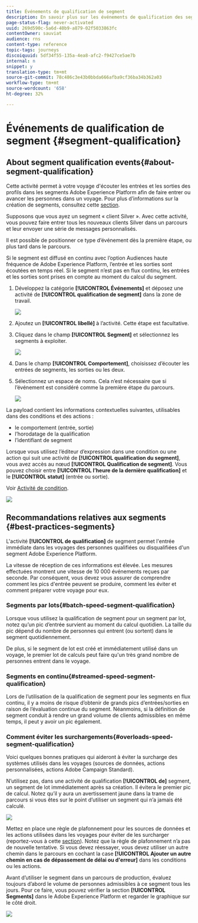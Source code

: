 ```yaml
---
title: Événements de qualification de segment
description: En savoir plus sur les événements de qualification des segments
page-status-flag: never-activated
uuid: 269d590c-5a6d-40b9-a879-02f5033863fc
contentOwner: sauviat
audience: rns
content-type: reference
topic-tags: journeys
discoiquuid: 5df34f55-135a-4ea8-afc2-f9427ce5ae7b
internal: n
snippet: y
translation-type: tm+mt
source-git-commit: 78c486c3e43b0bbda666afba9cf36ba34b362a03
workflow-type: tm+mt
source-wordcount: '658'
ht-degree: 32%

---
```



# Événements de qualification de segment {#segment-qualification}

## About segment qualification events{#about-segment-qualification}

Cette activité permet à votre voyage d&#39;écouter les entrées et les sorties des profils dans les segments Adobe Experience Platform afin de faire entrer ou avancer les personnes dans un voyage. Pour plus d’informations sur la création de segments, consultez cette [section](../segment/about-segments.md).

Supposons que vous ayez un segment « client Silver ». Avec cette activité, vous pouvez faire entrer tous les nouveaux clients Silver dans un parcours et leur envoyer une série de messages personnalisés.

Il est possible de positionner ce type d’événement dès la première étape, ou plus tard dans le parcours.

Si le segment est diffusé en continu avec l’option Audiences haute fréquence de Adobe Experience Platform, l’entrée et les sorties sont écoutées en temps réel. Si le segment n’est pas en flux continu, les entrées et les sorties sont prises en compte au moment du calcul du segment.

1. Développez la catégorie **[!UICONTROL Événements]** et déposez une activité de **[!UICONTROL qualification de segment]** dans la zone de travail.

   ![](../assets/segment5.png)

1. Ajoutez un **[!UICONTROL libellé]** à l’activité. Cette étape est facultative.

1. Cliquez dans le champ **[!UICONTROL Segment]** et sélectionnez les segments à exploiter.

   ![](../assets/segment6.png)

1. Dans le champ **[!UICONTROL Comportement]**, choisissez d’écouter les entrées de segments, les sorties ou les deux.

1. Sélectionnez un espace de noms. Cela n’est nécessaire que si l’événement est considéré comme la première étape du parcours.

   ![](../assets/segment7.png)

La payload contient les informations contextuelles suivantes, utilisables dans des conditions et des actions :

* le comportement (entrée, sortie)
* l’horodatage de la qualification
* l’identifiant de segment

Lorsque vous utilisez l’éditeur d’expression dans une condition ou une action qui suit une activité de **[!UICONTROL qualification du segment]**, vous avez accès au nœud **[!UICONTROL Qualification de segment]**. Vous pouvez choisir entre **[!UICONTROL l’heure de la dernière qualification]** et le **[!UICONTROL statut]** (entrée ou sortie).

Voir [Activité de condition](../building-journeys/condition-activity.md#about_condition).

![](../assets/segment8.png)

## Recommandations relatives aux segments {#best-practices-segments}

L&#39;activité **[!UICONTROL de qualification]** de segment permet l&#39;entrée immédiate dans les voyages des personnes qualifiées ou disqualifiées d&#39;un segment Adobe Experience Platform.

La vitesse de réception de ces informations est élevée. Les mesures effectuées montrent une vitesse de 10 000 événements reçues par seconde. Par conséquent, vous devez vous assurer de comprendre comment les pics d&#39;entrée peuvent se produire, comment les éviter et comment préparer votre voyage pour eux.

### Segments par lots{#batch-speed-segment-qualification}

Lorsque vous utilisez la qualification de segment pour un segment par lot, notez qu’un pic d’entrée survient au moment du calcul quotidien. La taille du pic dépend du nombre de personnes qui entrent (ou sortent) dans le segment quotidiennement.

De plus, si le segment de lot est créé et immédiatement utilisé dans un voyage, le premier lot de calculs peut faire qu&#39;un très grand nombre de personnes entrent dans le voyage.

### Segments en continu{#streamed-speed-segment-qualification}

Lors de l’utilisation de la qualification de segment pour les segments en flux continu, il y a moins de risque d’obtenir de grands pics d’entrées/sorties en raison de l’évaluation continue du segment. Néanmoins, si la définition de segment conduit à rendre un grand volume de clients admissibles en même temps, il peut y avoir un pic également.

### Comment éviter les surchargements{#overloads-speed-segment-qualification}

Voici quelques bonnes pratiques qui aideront à éviter la surcharge des systèmes utilisés dans les voyages (sources de données, actions personnalisées, actions Adobe Campaign Standard).

N’utilisez pas, dans une activité de qualification **[!UICONTROL de]** segment, un segment de lot immédiatement après sa création. Il évitera le premier pic de calcul. Notez qu’il y aura un avertissement jaune dans la trame de parcours si vous êtes sur le point d’utiliser un segment qui n’a jamais été calculé.

![](../assets/segment-error.png)

Mettez en place une règle de plafonnement pour les sources de données et les actions utilisées dans les voyages pour éviter de les surcharger (reportez-vous à cette [section](../api/capping.md)). Notez que la règle de plafonnement n’a pas de nouvelle tentative. Si vous devez réessayer, vous devez utiliser un autre chemin dans le parcours en cochant la case **[!UICONTROL Ajouter un autre chemin en cas de dépassement de délai ou d&#39;erreur]** dans les conditions ou les actions.

Avant d’utiliser le segment dans un parcours de production, évaluez toujours d’abord le volume de personnes admissibles à ce segment tous les jours. Pour ce faire, vous pouvez vérifier la section **[!UICONTROL Segments]** dans le Adobe Experience Platform et regarder le graphique sur le côté droit.

![](../assets/segment-overload.png)
